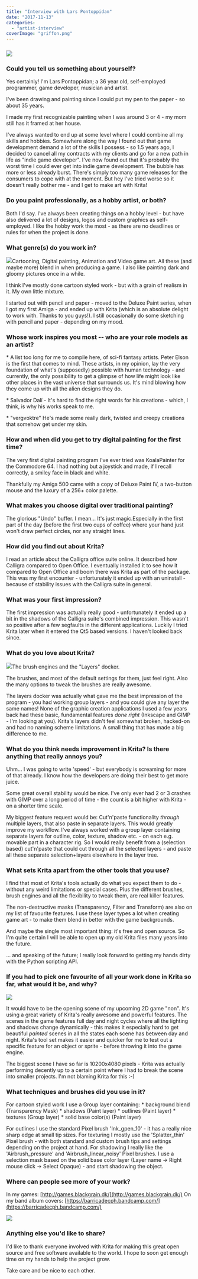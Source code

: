 ```yaml
---
title: "Interview with Lars Pontoppidan"
date: "2017-11-13"
categories: 
  - "artist-interview"
coverImage: "griffon.png"
---
```


### ![](../images/griffon.png)

### Could you tell us something about yourself?

Yes certainly! I'm Lars Pontoppidan; a 36 year old, self-employed programmer, game developer, musician and artist.

I've been drawing and painting since I could put my pen to the paper - so about 35 years.

I made my first recognizable painting when I was around 3 or 4 - my mom still has it framed at her house.

I've always wanted to end up at some level where I could combine all my skills and hobbies. Somewhere along the way I found out that game development demand a lot of the skills I possess - so 1.5 years ago, I decided to cancel all my contracts with my clients and go for a new path in life as "indie game developer". I've now found out that it's probably the worst time I could ever get into indie game development. The bubble has more or less already burst. There's simply too many game releases for the consumers to cope with at the moment. But hey I've tried worse so it doesn't really bother me - and I get to make art with Krita!

### Do you paint professionally, as a hobby artist, or both?

Both I'd say. I've always been creating things on a hobby level - but have also delivered a lot of designs, logos and custom graphics as self-employed. I like the hobby work the most - as there are no deadlines or rules for when the project is done.

### What genre(s) do you work in?

![](../images/c_front.png)Cartooning, Digital painting, Animation and Video game art. All these (and maybe more) blend in when producing a game. I also like painting dark and gloomy pictures once in a while.

I think I've mostly done cartoon styled work - but with a grain of realism in it. My own little mixture.

I started out with pencil and paper - moved to the Deluxe Paint series, when I got my first Amiga - and ended up with Krita (which is an absolute delight to work with. Thanks to you guys!). I still occasionally do some sketching with pencil and paper - depending on my mood.

### Whose work inspires you most -- who are your role models as an artist?

\* A list too long for me to compile here, of sci-fi fantasy artists. Peter Elson is the first that comes to mind. These artists, in my opinion, lay the very foundation of what's (supposedly) possible with human technology - and currently, the only possibility to get a glimpse of how life might look like other places in the vast universe that surrounds us. It's mind blowing how they come up with all the alien designs they do.

\* Salvador Dalí - It's hard to find the right words for his creations - which, I think, is why his works speak to me.

\* "vergvoktre" He's made some really dark, twisted and creepy creations that somehow get under my skin.

### How and when did you get to try digital painting for the first time?

The very first digital painting program I've ever tried was KoalaPainter for the Commodore 64. I had nothing but a joystick and made, if I recall correctly, a smiley face in black and white.

Thankfully my Amiga 500 came with a copy of Deluxe Paint IV, a two-button mouse and the luxury of a 256+ color palette.

### What makes you choose digital over traditional painting?

The glorious "Undo" buffer. I mean... It's just magic.Especially in the first part of the day (before the first two cups of coffee) where your hand just won't draw perfect circles, nor any straight lines.

### How did you find out about Krita?

I read an article about the Calligra office suite online. It described how Calligra compared to Open Office. I eventually installed it to see how it compared to Open Office and boom there was Krita as part of the package. This was my first encounter - unfortunately it ended up with an uninstall - because of stability issues with the Calligra suite in general.

### What was your first impression?

The first impression was actually really good - unfortunately it ended up a bit in the shadows of the Calligra suite's combined impression. This wasn't so positive after a few segfaults in the different applications. Luckily I tried Krita later when it entered the Qt5 based versions. I haven't looked back since.

### What do you love about Krita?

![](../images/Typical_layer_setup.png)The brush engines and the "Layers" docker.

The brushes, and most of the default settings for them, just feel right. Also the many options to tweak the brushes are really awesome.

The layers docker was actually what gave me the best impression of the program - you had working group layers - and you could give any layer the same names! None of the graphic creation applications I used a few years back had these basic, fundamental features _done right_ (Inkscape and GIMP - I'm looking at you). Krita's layers didn't feel somewhat broken, hacked-on and had no naming scheme limitations. A small thing that has made a big difference to me.

### What do you think needs improvement in Krita? Is there anything that really annoys you?

Uhm... I was going to write 'speed' - but everybody is screaming for more of that already. I know how the developers are doing their best to get more juice.

Some great overall stability would be nice. I've only ever had 2 or 3 crashes with GIMP over a long period of time - the count is a bit higher with Krita - on a shorter time scale.

My biggest feature request would be: Cut'n'paste functionality _through_ multiple layers, that also paste in separate layers. This would greatly improve my workflow. I've always worked with a group layer containing separate layers for outline, color, texture, shadow etc. - on each e.g. movable part in a character rig. So I would really benefit from a (selection based) cut'n'paste that could cut through all the selected layers - and paste all these separate selection+layers elsewhere in the layer tree.

### What sets Krita apart from the other tools that you use?

I find that most of Krita's tools actually do what you expect them to do - without any weird limitations or special cases. Plus the different brushes, brush engines and all the flexibility to tweak them, are real killer features.

The non-destructive masks (Transparency, Filter and Transform) are also on my list of favourite features. I use these layer types a lot when creating game art - to make them blend in better with the game backgrounds.

And maybe the single most important thing: it's free and open source. So I'm quite certain I will be able to open up my old Krita files many years into the future.

... and speaking of the future; I really look forward to getting my hands dirty with the Python scripting API.

### If you had to pick one favourite of all your work done in Krita so far, what would it be, and why?

![](../images/day_night.png)

It would have to be the opening scene of my upcoming 2D game "non". It's using a great variety of Krita's really awesome and powerful features. The scenes in the game features full day and night cycles where all the lighting and shadows change dynamically - this makes it especially hard to get beautiful _painted_ scenes in all the states each scene has between day and night. Krita's tool set makes it easier and quicker for me to test out a specific feature for an object or sprite - before throwing it into the game engine.

The biggest scene I have so far is 10200x4080 pixels - Krita was actually performing decently up to a certain point where I had to break the scene into smaller projects. I'm not blaming Krita for this :-)

### What techniques and brushes did you use in it?

For cartoon styled work I use a Group layer containing: \* background blend (Transparency Mask) \* shadows (Paint layer) \* outlines (Paint layer) \* textures (Group layer) \* solid base color(s) (Paint layer)

For outlines I use the standard Pixel brush 'Ink\_gpen\_10' - it has a really nice sharp edge at small tip sizes. For texturing I mostly use the 'Splatter\_thin' Pixel brush - with both standard and custom brush tips and settings depending on the project at hand. For shadowing I really like the 'Airbrush\_pressure' and 'Airbrush\_linear\_noisy' Pixel brushes. I use a selection mask based on the solid base color layer (Layer name -> Right mouse click -> Select Opaque) - and start shadowing the object.

### Where can people see more of your work?

In my games: [http://games.blackgrain.dk/](http://games.blackgrain.dk/) On my band album covers: [https://barricadecph.bandcamp.com/](https://barricadecph.bandcamp.com/)

![](../images/c_back.png)

### Anything else you'd like to share?

I'd like to thank everyone involved with Krita for making this great open source and free software available to the world. I hope to soon get enough time on my hands to help the project grow.

Take care and be nice to each other.
